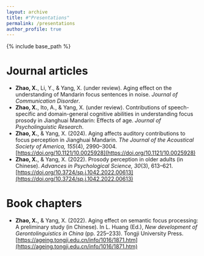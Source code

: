 ```yaml
---
layout: archive
title: #"Presentations"
permalink: /presentations
author_profile: true
---
```


{% include base_path %}

Journal articles
======
* **Zhao, X.**, Li, Y., & Yang, X. (under review). Aging effect on the understanding of Mandarin focus sentences in noise. *Journal of Communication Disorder*.
* **Zhao, X.**, Ito, A., & Yang, X. (under review). Contributions of speech-specific and domain-general cognitive abilities in understanding focus prosody in Jianghuai Mandarin: Effects of age. *Journal of Psycholinguistic Research*.
* **Zhao, X.**, & Yang, X. (2024). Aging affects auditory contributions to focus perception in Jianghuai Mandarin. *The Journal of the Acoustical Society of America, 155*(4), 2990–3004. [https://doi.org/10.1121/10.0025928](https://doi.org/10.1121/10.0025928)
* **Zhao, X.**, & Yang, X. (2022). Prosody perception in older adults (in Chinese). *Advances in Psychological Science, 30*(3), 613–621. [https://doi.org/10.3724/sp.j.1042.2022.00613](https://doi.org/10.3724/sp.j.1042.2022.00613)

Book chapters
======
* **Zhao, X.**, & Yang, X. (2022). Aging effect on semantic focus processing: A preliminary study (in Chinese). In L. Huang (Ed.), *New development of Gerontolinguistics in China* (pp. 225–233). Tongji University Press. [https://ageing.tongji.edu.cn/info/1016/1871.htm](https://ageing.tongji.edu.cn/info/1016/1871.htm)
